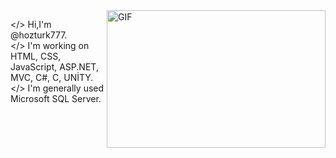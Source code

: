 <img align="right" alt="GIF" src="https://github.com/abhisheknaiidu/abhisheknaiidu/blob/master/code.gif?raw=true" width="350" height="220" />

</>   Hi,I'm @hozturk777.<br />
</>   I'm working on HTML, CSS, JavaScript, ASP.NET, MVC, C#, C, UNİTY.<br />
</>   I'm generally used Microsoft SQL Server.<br />



